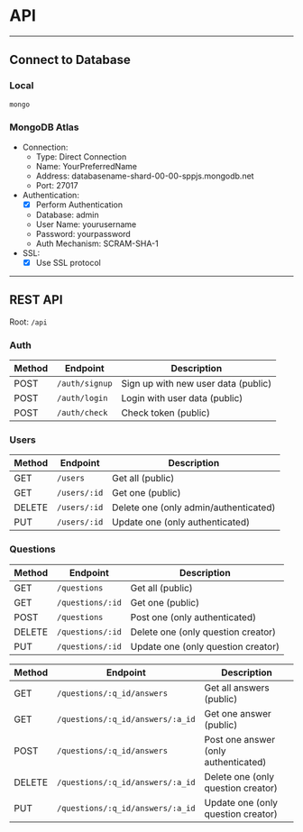 # API

--------------------------------------------------------------------------------

## Connect to Database

### Local

```sh
mongo
```

### MongoDB Atlas

- Connection:
  - Type: Direct Connection
  - Name: YourPreferredName
  - Address: databasename-shard-00-00-sppjs.mongodb.net
  - Port: 27017
- Authentication:
  - [x] Perform Authentication
  - Database: admin
  - User Name: yourusername
  - Password: yourpassword
  - Auth Mechanism: SCRAM-SHA-1
- SSL:
  - [x] Use SSL protocol

--------------------------------------------------------------------------------

## REST API

Root: `/api`

### Auth

Method | Endpoint | Description
-------|----------|------------
POST   | `/auth/signup` | Sign up with new user data (public)
POST   | `/auth/login`  | Login with user data (public)
POST   | `/auth/check`  | Check token (public)

### Users

Method | Endpoint | Description
-------|----------|------------
GET    | `/users`     | Get all (public)
GET    | `/users/:id` | Get one (public)
DELETE | `/users/:id` | Delete one (only admin/authenticated)
PUT    | `/users/:id` | Update one (only authenticated)

### Questions

Method | Endpoint | Description
-------|----------|------------
GET    | `/questions`     | Get all (public)
GET    | `/questions/:id` | Get one (public)
POST   | `/questions`     | Post one (only authenticated)
DELETE | `/questions/:id` | Delete one (only question creator)
PUT    | `/questions/:id` | Update one (only question creator)

Method | Endpoint | Description
-------|----------|------------
GET    | `/questions/:q_id/answers`       | Get all answers (public)
GET    | `/questions/:q_id/answers/:a_id` | Get one answer (public)
POST   | `/questions/:q_id/answers`       | Post one answer (only authenticated)
DELETE | `/questions/:q_id/answers/:a_id` | Delete one (only question creator)
PUT    | `/questions/:q_id/answers/:a_id` | Update one (only question creator)
